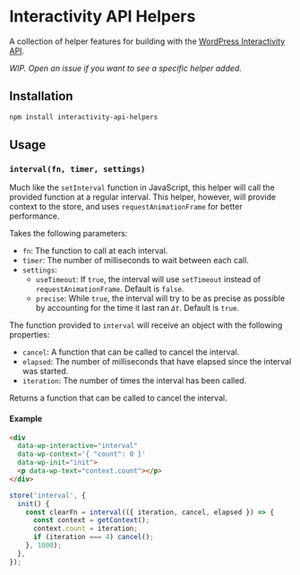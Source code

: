 # Interactivity API Helpers

A collection of helper features for building with the [WordPress Interactivity API](https://developer.wordpress.org/block-editor/reference-guides/packages/packages-interactivity/).

_WIP. Open an issue if you want to see a specific helper added._

## Installation

```bash
npm install interactivity-api-helpers
```

## Usage

### `interval(fn, timer, settings)`

Much like the `setInterval` function in JavaScript, this helper will call the provided function at a regular interval. This helper, however, will provide context to the store, and uses `requestAnimationFrame` for better performance.

Takes the following parameters:

- `fn`: The function to call at each interval.
- `timer`: The number of milliseconds to wait between each call.
- `settings`:
  - `useTimeout`: If `true`, the interval will use `setTimeout` instead of `requestAnimationFrame`. Default is `false`.
  - `precise`: While `true`, the interval will try to be as precise as possible by accounting for the time it last ran _`Δt`_. Default is `true`.

The function provided to `interval` will receive an object with the following properties:

- `cancel`: A function that can be called to cancel the interval.
- `elapsed`: The number of milliseconds that have elapsed since the interval was started.
- `iteration`: The number of times the interval has been called.

Returns a function that can be called to cancel the interval.

#### Example

```html
<div
  data-wp-interactive="interval"
  data-wp-context='{ "count": 0 }'
  data-wp-init="init">
  <p data-wp-text="context.count"></p>
</div>
```

```js
store('interval', {
  init() {
    const clearFn = interval(({ iteration, cancel, elapsed }) => {
      const context = getContext();
      context.count = iteration;
      if (iteration === 4) cancel();
    }, 1000);
  },
});
```
